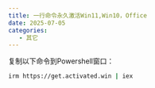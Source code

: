 ```yaml
---
title: 一行命令永久激活Win11,Win10，Office
date: 2025-07-05
categories:
   - 其它
---
```


复制以下命令到Powershell窗口：
```bash
irm https://get.activated.win | iex
```